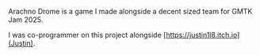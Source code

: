 Arachno Drome is a game I made alongside a decent sized
team for GMTK Jam 2025.

I was co-programmer on this project alongside [https://justin1l8.itch.io](Justin).